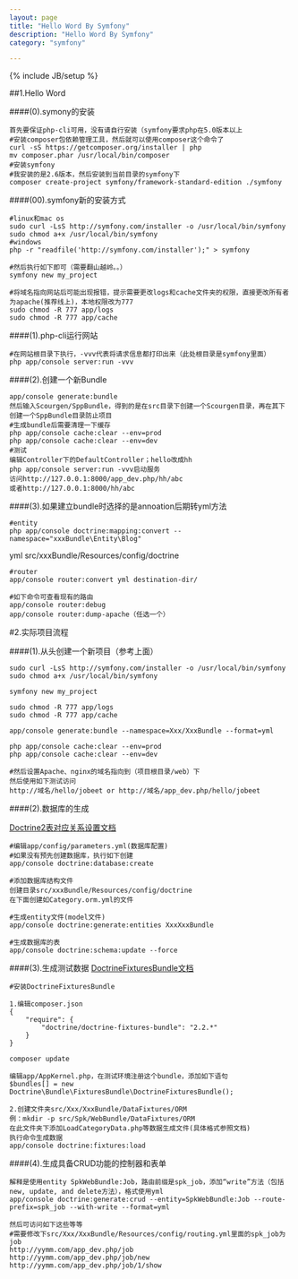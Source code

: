 ```yaml
---
layout: page
title: "Hello Word By Symfony"
description: "Hello Word By Symfony"
category: "symfony"

---
```

{% include JB/setup %}

##1.Hello Word

####(0).symony的安装

	首先要保证php-cli可用，没有请自行安装（symfony要求php在5.0版本以上
	#安装composer包依赖管理工具，然后就可以使用composer这个命令了
	curl -sS https://getcomposer.org/installer | php
	mv composer.phar /usr/local/bin/composer
	#安装symfony
	#我安装的是2.6版本，然后安装到当前目录的symfony下
	composer create-project symfony/framework-standard-edition ./symfony
	
####(00).symfony新的安装方式

	#linux和mac os
	sudo curl -LsS http://symfony.com/installer -o /usr/local/bin/symfony
	sudo chmod a+x /usr/local/bin/symfony
	#windows
	php -r "readfile('http://symfony.com/installer');" > symfony
	
	#然后执行如下即可（需要翻山越岭。。）
	symfony new my_project
	
	#将域名指向网站后可能出现报错，提示需要更改logs和cache文件夹的权限，直接更改所有者为apache(推荐线上)，本地权限改为777
	sudo chmod -R 777 app/logs
	sudo chmod -R 777 app/cache

####(1).php-cli运行网站

	#在网站根目录下执行，-vvv代表将请求信息都打印出来（此处根目录是symfony里面）
	php app/console server:run -vvv
	
####(2).创建一个新Bundle

	app/console generate:bundle
	然后输入Scourgen/SppBundle，得到的是在src目录下创建一个Scourgen目录，再在其下创建一个SppBundle目录防止项目
	#生成bundle后需要清理一下缓存
	php app/console cache:clear --env=prod
	php app/console cache:clear --env=dev
	#测试
	编辑Controller下的DefaultController；hello改成hh
	php app/console server:run -vvv启动服务
	访问http://127.0.0.1:8000/app_dev.php/hh/abc
	或者http://127.0.0.1:8000/hh/abc

####(3).如果建立bundle时选择的是annoation后期转yml方法

	#entity
	php app/console doctrine:mapping:convert --namespace="xxxBundle\Entity\Blog" 
yml src/xxxBundle/Resources/config/doctrine

	#router
	app/console router:convert yml destination-dir/
	
	#如下命令可查看现有的路由
	app/console router:debug
	app/console router:dump-apache（任选一个）

#2.实际项目流程

####(1).从头创建一个新项目（参考上面）

	sudo curl -LsS http://symfony.com/installer -o /usr/local/bin/symfony
	sudo chmod a+x /usr/local/bin/symfony
	
	symfony new my_project
	
	sudo chmod -R 777 app/logs
	sudo chmod -R 777 app/cache

	app/console generate:bundle --namespace=Xxx/XxxBundle --format=yml
	
	php app/console cache:clear --env=prod
	php app/console cache:clear --env=dev
	
	#然后设置Apache、nginx的域名指向到（项目根目录/web）下
	然后使用如下测试访问
	http://域名/hello/jobeet or http://域名/app_dev.php/hello/jobeet

####(2).数据库的生成

[Doctrine2表对应关系设置文档](http://docs.doctrine-project.org/projects/doctrine-orm/en/latest/reference/association-mapping.html)

	#编辑app/config/parameters.yml(数据库配置)
	#如果没有预先创建数据库，执行如下创建
	app/console doctrine:database:create
	
	#添加数据库结构文件
	创建目录src/xxxBundle/Resources/config/doctrine
	在下面创建如Category.orm.yml的文件
	
	#生成entity文件(model文件)
	app/console doctrine:generate:entities XxxXxxBundle
	
	#生成数据库的表
	app/console doctrine:schema:update --force

####(3).生成测试数据
[DoctrineFixturesBundle文档](http://symfony.com/doc/current/bundles/DoctrineFixturesBundle/index.html)

	#安装DoctrineFixturesBundle
	
	1.编辑composer.json
	{
		"require": {
        	"doctrine/doctrine-fixtures-bundle": "2.2.*"
	    }
	}
	
	composer update
	
	编辑app/AppKernel.php，在测试环境注册这个bundle，添加如下语句
	$bundles[] = new Doctrine\Bundle\FixturesBundle\DoctrineFixturesBundle();
	
	2.创建文件夹src/Xxx/XxxBundle/DataFixtures/ORM
	例：mkdir -p src/Spk/WebBundle/DataFixtures/ORM
	在此文件夹下添加LoadCategoryData.php等数据生成文件(具体格式参照文档)
	执行命令生成数据
	app/console doctrine:fixtures:load

####(4).生成具备CRUD功能的控制器和表单

	解释是使用entity SpkWebBundle:Job，路由前缀是spk_job，添加“write”方法（包括new, update, and delete方法），格式使用yml
	app/console doctrine:generate:crud --entity=SpkWebBundle:Job --route-prefix=spk_job --with-write --format=yml
	
	然后可访问如下这些等等
	#需要修改下src/Xxx/XxxBundle/Resources/config/routing.yml里面的spk_job为job
	http://yymm.com/app_dev.php/job
	http://yymm.com/app_dev.php/job/new
	http://yymm.com/app_dev.php/job/1/show
	
